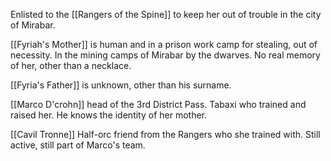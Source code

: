 Enlisted to the [[Rangers of the Spine]] to keep her out of trouble in the city of Mirabar.

[[Fyriah's Mother]] is human and in a prison work camp for stealing, out of necessity. In the mining camps of Mirabar by the dwarves. No real memory of her, other than a necklace.

[[Fyria's Father]] is unknown, other than his surname.

[[Marco D'crohn]] head of the 3rd District Pass. Tabaxi who trained and raised her. He knows the identity of her mother.

[[Cavil Tronne]] Half-orc friend from the Rangers who she trained with. Still active, still part of Marco's team.
